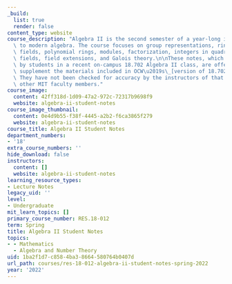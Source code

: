 ```yaml
---
_build:
  list: true
  render: false
content_type: website
course_description: "Algebra II is the second semester of a year-long introduction\
  \ to modern algebra. The course focuses on group representations, rings, ideals,\
  \ fields, polynomial rings, modules, factorization, integers in quadratic number\
  \ fields, field extensions, and Galois theory.\n\nThese notes, which were created\
  \ by students in a recent on-campus 18.702 Algebra II class, are offered here to\
  \ supplement the materials included in OCW\u2019s\_[version of 18.702](https://ocw.mit.edu/courses/18-702-algebra-ii-spring-2011/).\
  \ They have not been checked for accuracy by the instructors of that class or by\
  \ other MIT faculty members."
course_image:
  content: 42ff318d-1d09-47a2-972c-72317b9698f9
  website: algebra-ii-student-notes
course_image_thumbnail:
  content: 0e4d9b55-f38f-4445-a2b2-f6ca3865f279
  website: algebra-ii-student-notes
course_title: Algebra II Student Notes
department_numbers:
- '18'
extra_course_numbers: ''
hide_download: false
instructors:
  content: []
  website: algebra-ii-student-notes
learning_resource_types:
- Lecture Notes
legacy_uid: ''
level:
- Undergraduate
mit_learn_topics: []
primary_course_number: RES.18-012
term: Spring
title: Algebra II Student Notes
topics:
- - Mathematics
  - Algebra and Number Theory
uid: 1ba2f1d7-c858-4ba3-8664-580764b0407d
url_path: courses/res-18-012-algebra-ii-student-notes-spring-2022
year: '2022'
---
```

